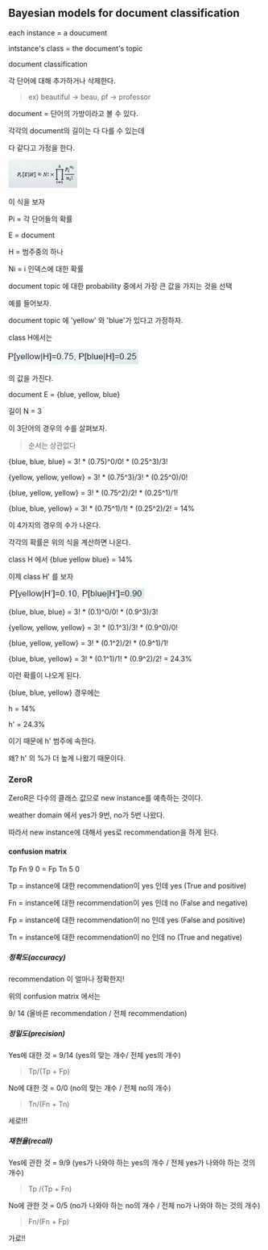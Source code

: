 ## Bayesian models for document classification

each instance = a doucument

intstance's class = the document's topic

document classification

각 단어에 대해 추가하거나 삭제한다.

> ex) beautiful -> beau, pf -> professor

document = 단어의 가방이라고 볼 수 있다.

각각의 document의 길이는 다 다를 수 있는데

다 같다고 가정을 한다.

![document_classification](./img/document_classification.PNG) <br>

이 식을 보자

Pi = 각 단어들의 확률

E = document

H = 범주중의 하나

Ni = i 인덱스에 대한 확률

document topic 에 대한 probability 중에서 가장 큰 값을 가지는 것을 선택

예를 들어보자.

document topic 에 'yellow' 와 'blue'가 있다고 가정하자.

class H에서는

![p_blue_yellow](./img/p_blue_yellow.PNG) <br>

의 값을 가진다.

document E = {blue, yellow, blue} 

길이 N = 3

이 3단어의 경우의 수를 살펴보자.

> 순서는 상관없다

{blue, blue, blue} = 3! * (0.75)^0/0! * (0.25^3)/3!

{yellow, yellow, yellow} = 3! * (0.75^3)/3! * (0.25^0)/0!

{blue, yellow, yellow} = 3! * (0.75^2)/2! * (0.25^1)/1!

{blue, blue, yellow} = 3! * (0.75^1)/1! * (0.25^2)/2! = 14%

이 4가지의 경우의 수가 나온다.

각각의 확률은 위의 식을 계산하면 나온다.

class H 에서 {blue yellow blue} = 14%

이제 class H' 를 보자

![H'](./img/H'.PNG) <br>

{blue, blue, blue} = 3! * (0.1)^0/0! * (0.9^3)/3!

{yellow, yellow, yellow} = 3! * (0.1^3)/3! * (0.9^0)/0!

{blue, yellow, yellow} = 3! * (0.1^2)/2! * (0.9^1)/1!

{blue, blue, yellow} = 3! * (0.1^1)/1! * (0.9^2)/2! = 24.3%

이런 확률이 나오게 된다.

{blue, blue, yellow} 경우에는

h = 14%

h' = 24.3%

이기 때문에 h' 범주에 속한다.

왜? h' 의 %가 더 높게 나왔기 때문이다.

### ZeroR

ZeroR은 다수의 클래스 값으로 new instance를 예측하는 것이다.

weather domain 에서 yes가 9번, no가 5번 나왔다.

따라서 new instance에 대해서 yes로 recommendation을 하게 된다.

#### confusion matrix

Tp Fn   9 0
      =
Fp Tn   5 0

Tp = instance에 대한 recommendation이 yes 인데 yes (True and positive)

Fn = instance에 대한 recommendation이 yes 인데 no (False and negative)

Fp = instance에 대한 recommendation이 no 인데 yes (False and positive)

Tn = instance에 대한 recommendation이 no 인데 no (True and negative)

##### 정확도(accuracy)

recommendation 이 얼마나 정확한지!

위의 confusion matrix 에서는

9/ 14 (올바른 recommendation / 전체 recommendation)

##### 정밀도(precision)

Yes에 대한 것 = 9/14 (yes의 맞는 개수/ 전체 yes의 개수)

> Tp/(Tp + Fp)

No에 대한 것 = 0/0 (no의 맞는 개수 / 전체 no의 개수)

> Tn/(Fn + Tn)

세로!!!

##### 재현율(recall)

Yes에 관한 것 = 9/9 (yes가 나와야 하는 yes의 개수 / 전체 yes가 나와야 하는 것의 개수)

> Tp /(Tp + Fn)

No에 관한 것 = 0/5 (no가 나와야 하는 no의 개수 / 전체 no가 나와야 하는 것의 개수)

> Fn/(Fn + Fp)

가로!!
